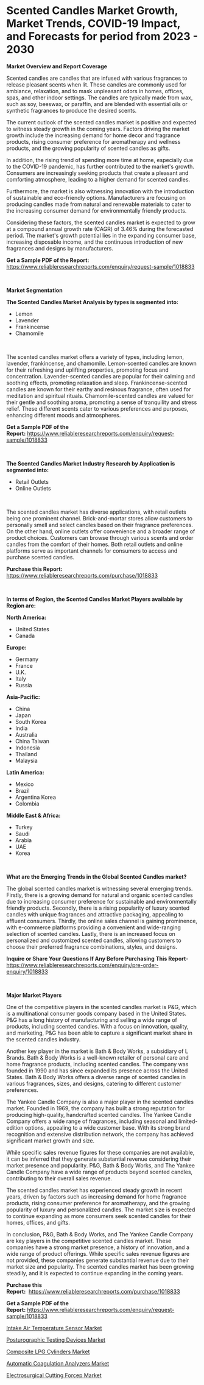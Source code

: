<p><h1>Scented Candles Market Growth, Market Trends, COVID-19 Impact, and Forecasts for period from 2023 - 2030</h1></p><p><strong>Market Overview and Report Coverage</strong></p>
<p><p>Scented candles are candles that are infused with various fragrances to release pleasant scents when lit. These candles are commonly used for ambiance, relaxation, and to mask unpleasant odors in homes, offices, spas, and other indoor settings. The candles are typically made from wax, such as soy, beeswax, or paraffin, and are blended with essential oils or synthetic fragrances to produce the desired scents.</p><p>The current outlook of the scented candles market is positive and expected to witness steady growth in the coming years. Factors driving the market growth include the increasing demand for home decor and fragrance products, rising consumer preference for aromatherapy and wellness products, and the growing popularity of scented candles as gifts.</p><p>In addition, the rising trend of spending more time at home, especially due to the COVID-19 pandemic, has further contributed to the market's growth. Consumers are increasingly seeking products that create a pleasant and comforting atmosphere, leading to a higher demand for scented candles.</p><p>Furthermore, the market is also witnessing innovation with the introduction of sustainable and eco-friendly options. Manufacturers are focusing on producing candles made from natural and renewable materials to cater to the increasing consumer demand for environmentally friendly products.</p><p>Considering these factors, the scented candles market is expected to grow at a compound annual growth rate (CAGR) of 3.46% during the forecasted period. The market's growth potential lies in the expanding consumer base, increasing disposable income, and the continuous introduction of new fragrances and designs by manufacturers.</p></p>
<p><strong>Get a Sample PDF of the Report:</strong> <a href="https://www.reliableresearchreports.com/enquiry/request-sample/1018833">https://www.reliableresearchreports.com/enquiry/request-sample/1018833</a></p>
<p>&nbsp;</p>
<p><strong>Market Segmentation</strong></p>
<p><strong>The Scented Candles Market Analysis by types is segmented into:</strong></p>
<p><ul><li>Lemon</li><li>Lavender</li><li>Frankincense</li><li>Chamomile</li></ul></p>
<p>&nbsp;</p>
<p><p>The scented candles market offers a variety of types, including lemon, lavender, frankincense, and chamomile. Lemon-scented candles are known for their refreshing and uplifting properties, promoting focus and concentration. Lavender-scented candles are popular for their calming and soothing effects, promoting relaxation and sleep. Frankincense-scented candles are known for their earthy and resinous fragrance, often used for meditation and spiritual rituals. Chamomile-scented candles are valued for their gentle and soothing aroma, promoting a sense of tranquility and stress relief. These different scents cater to various preferences and purposes, enhancing different moods and atmospheres.</p></p>
<p><strong>Get a Sample PDF of the Report:</strong>&nbsp;<a href="https://www.reliableresearchreports.com/enquiry/request-sample/1018833">https://www.reliableresearchreports.com/enquiry/request-sample/1018833</a></p>
<p>&nbsp;</p>
<p><strong>The Scented Candles Market Industry Research by Application is segmented into:</strong></p>
<p><ul><li>Retail Outlets</li><li>Online Outlets</li></ul></p>
<p>&nbsp;</p>
<p><p>The scented candles market has diverse applications, with retail outlets being one prominent channel. Brick-and-mortar stores allow customers to personally smell and select candles based on their fragrance preferences. On the other hand, online outlets offer convenience and a broader range of product choices. Customers can browse through various scents and order candles from the comfort of their homes. Both retail outlets and online platforms serve as important channels for consumers to access and purchase scented candles.</p></p>
<p><strong>Purchase this Report:</strong>&nbsp; <a href="https://www.reliableresearchreports.com/purchase/1018833">https://www.reliableresearchreports.com/purchase/1018833</a></p>
<p>&nbsp;</p>
<p><strong>In terms of Region, the Scented Candles Market Players available by Region are:</strong></p>
<p>
    <p> <strong> North America: </strong>
        <ul>
            <li>United States</li>
            <li>Canada</li>
        </ul>
        </p> 
    <p> <strong> Europe: </strong>
        <ul>
            <li>Germany</li>
            <li>France</li>
            <li>U.K.</li>
            <li>Italy</li>
            <li>Russia</li>
        </ul>
        </p> 
    <p> <strong> Asia-Pacific: </strong>
        <ul>
            <li>China</li>
            <li>Japan</li>
            <li>South Korea</li>
            <li>India</li>
            <li>Australia</li>
            <li>China Taiwan</li>
            <li>Indonesia</li>
            <li>Thailand</li>
            <li>Malaysia</li>
        </ul>
        </p> 
    <p> <strong> Latin America: </strong>
        <ul>
            <li>Mexico</li>
            <li>Brazil</li>
            <li>Argentina Korea</li>
            <li>Colombia</li>
        </ul>
        </p> 
    <p> <strong> Middle East & Africa: </strong>
        <ul>
            <li>Turkey</li>
            <li>Saudi</li>
            <li>Arabia</li>
            <li>UAE</li>
            <li>Korea</li>
        </ul>
    </p>
    </p>
<p>&nbsp;</p>
<p><strong>What are the Emerging Trends in the Global Scented Candles market?</strong></p>
<p><p>The global scented candles market is witnessing several emerging trends. Firstly, there is a growing demand for natural and organic scented candles due to increasing consumer preference for sustainable and environmentally friendly products. Secondly, there is a rising popularity of luxury scented candles with unique fragrances and attractive packaging, appealing to affluent consumers. Thirdly, the online sales channel is gaining prominence, with e-commerce platforms providing a convenient and wide-ranging selection of scented candles. Lastly, there is an increased focus on personalized and customized scented candles, allowing customers to choose their preferred fragrance combinations, styles, and designs.</p></p>
<p><strong>Inquire or Share Your Questions If Any Before Purchasing This Report</strong>- <a href="https://www.reliableresearchreports.com/enquiry/pre-order-enquiry/1018833">https://www.reliableresearchreports.com/enquiry/pre-order-enquiry/1018833</a></p>
<p>&nbsp;</p>
<p><strong>Major Market Players</strong></p>
<p><p>One of the competitive players in the scented candles market is P&G, which is a multinational consumer goods company based in the United States. P&G has a long history of manufacturing and selling a wide range of products, including scented candles. With a focus on innovation, quality, and marketing, P&G has been able to capture a significant market share in the scented candles industry.</p><p>Another key player in the market is Bath & Body Works, a subsidiary of L Brands. Bath & Body Works is a well-known retailer of personal care and home fragrance products, including scented candles. The company was founded in 1990 and has since expanded its presence across the United States. Bath & Body Works offers a diverse range of scented candles in various fragrances, sizes, and designs, catering to different customer preferences.</p><p>The Yankee Candle Company is also a major player in the scented candles market. Founded in 1969, the company has built a strong reputation for producing high-quality, handcrafted scented candles. The Yankee Candle Company offers a wide range of fragrances, including seasonal and limited-edition options, appealing to a wide customer base. With its strong brand recognition and extensive distribution network, the company has achieved significant market growth and size.</p><p>While specific sales revenue figures for these companies are not available, it can be inferred that they generate substantial revenue considering their market presence and popularity. P&G, Bath & Body Works, and The Yankee Candle Company have a wide range of products beyond scented candles, contributing to their overall sales revenue.</p><p>The scented candles market has experienced steady growth in recent years, driven by factors such as increasing demand for home fragrance products, rising consumer preference for aromatherapy, and the growing popularity of luxury and personalized candles. The market size is expected to continue expanding as more consumers seek scented candles for their homes, offices, and gifts.</p><p>In conclusion, P&G, Bath & Body Works, and The Yankee Candle Company are key players in the competitive scented candles market. These companies have a strong market presence, a history of innovation, and a wide range of product offerings. While specific sales revenue figures are not provided, these companies generate substantial revenue due to their market size and popularity. The scented candles market has been growing steadily, and it is expected to continue expanding in the coming years.</p></p>
<p><strong>Purchase this Report:</strong>&nbsp;&nbsp;<a href="https://www.reliableresearchreports.com/purchase/1018833">https://www.reliableresearchreports.com/purchase/1018833</a></p>
<p></p>
<p><strong>Get a Sample PDF of the Report:</strong>&nbsp;<a href="https://www.reliableresearchreports.com/enquiry/request-sample/1018833">https://www.reliableresearchreports.com/enquiry/request-sample/1018833</a></p>
<p><p><a href="https://www.linkedin.com/pulse/intake-air-temperature-sensor-market-size-share-amp-trends-w6t6e/">Intake Air Temperature Sensor Market</a></p><p><a href="https://www.reportprime.com/posturographic-testing-devices-r10111">Posturographic Testing Devices Market</a></p><p><a href="https://medium.com/@jensenklein/composite-lpg-cylinders-market-size-growth-forecast-2023-2030-4c7aba80b081">Composite LPG Cylinders Market</a></p><p><a href="https://github.com/Chiragrp22/Market-Research-Report-List-1/blob/main/automatic-coagulation-analyzers-market.md">Automatic Coagulation Analyzers Market</a></p><p><a href="https://github.com/Chiragrp23/Market-Research-Report-List-1/blob/main/electrosurgical-cutting-forcep-market.md">Electrosurgical Cutting Forcep Market</a></p></p>